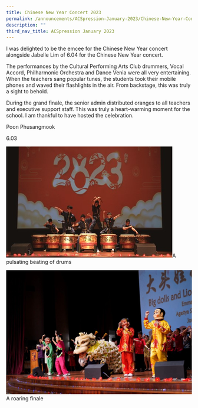 ```yaml
---
title: Chinese New Year Concert 2023
permalink: /announcements/ACSpression-January-2023/Chinese-New-Year-Concert-2023/
description: ""
third_nav_title: ACSpression January 2023
---
```

I was delighted to be the emcee for the Chinese New Year concert alongside Jabelle Lim of 6.04 for the Chinese New Year concert.

The performances by the Cultural Performing Arts Club drummers, Vocal Accord, Philharmonic Orchestra and Dance Venia were all very entertaining. When the teachers sang popular tunes, the students took their mobile phones and waved their flashlights in the air. From backstage, this was truly a sight to behold.

During the grand finale, the senior admin distributed oranges to all teachers and executive support staff. This was truly a heart-warming moment for the school. I am thankful to have hosted the celebration.

Poon Phusangmook

6.03

![](/images/ACSpression/Picture1-1%20(1).jpg)A pulsating beating of drums

[![](/images/ACSpression/Picture2-1-1024x683.jpg)](/images/ACSpression/Picture2-1-1024x683.jpg)A roaring finale